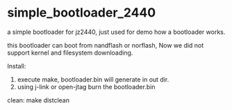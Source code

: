 simple_bootloader_2440
======================

a simple bootloader for jz2440, just used for demo how a bootloader works.

this bootloader can boot from nandflash or norflash,
Now we did not support kernel and filesystem downloading.

Install:
1. execute make, bootloader.bin will generate in out dir.
2. using j-link or open-jtag burn the bootloader.bin


clean:
make distclean
